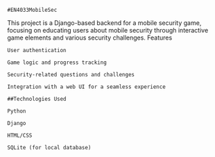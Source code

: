     #EN4033MobileSec

This project is a Django-based backend for a mobile security game, focusing on educating users about mobile security through interactive game elements and various security challenges.
Features

    User authentication

    Game logic and progress tracking

    Security-related questions and challenges

    Integration with a web UI for a seamless experience

    ##Technologies Used

    Python

    Django

    HTML/CSS

    SQLite (for local database)